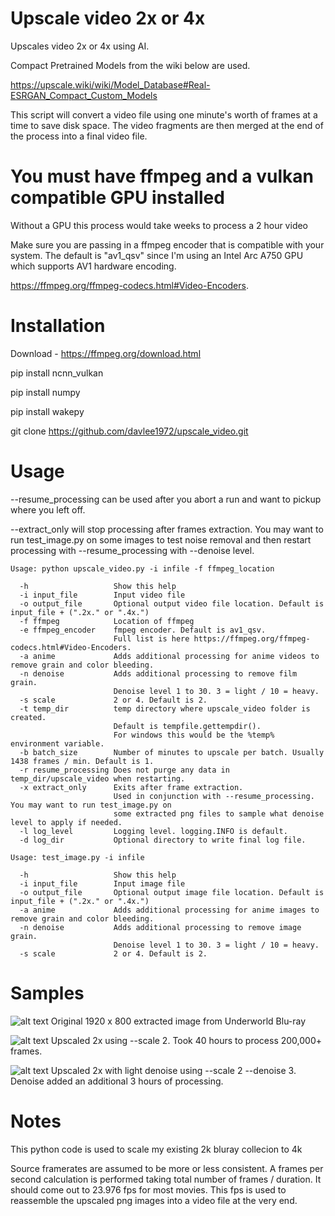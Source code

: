 # Upscale video 2x or 4x

Upscales video 2x or 4x using AI.

Compact Pretrained Models from the wiki below are used.

https://upscale.wiki/wiki/Model_Database#Real-ESRGAN_Compact_Custom_Models

This script will convert a video file using one minute's worth of frames at a time to save disk space. The video fragments are then merged at the end of the process into a final video file.

# You must have ffmpeg and a vulkan compatible GPU installed

Without a GPU this process would take weeks to process a 2 hour video

Make sure you are passing in a ffmpeg encoder that is compatible with your system.
The default is "av1_qsv" since I'm using an Intel Arc A750 GPU which supports AV1 hardware encoding.

https://ffmpeg.org/ffmpeg-codecs.html#Video-Encoders.

# Installation

Download - https://ffmpeg.org/download.html

pip install ncnn_vulkan

pip install numpy

pip install wakepy

git clone https://github.com/davlee1972/upscale_video.git

# Usage

--resume_processing can be used after you abort a run and want to pickup where you left off.

--extract_only will stop processing after frames extraction. You may want to run test_image.py on some
images to test noise removal and then restart processing with --resume_processing with --denoise level.

```console
Usage: python upscale_video.py -i infile -f ffmpeg_location

  -h                   Show this help
  -i input_file        Input video file
  -o output_file       Optional output video file location. Default is input_file + (".2x." or ".4x.")
  -f ffmpeg            Location of ffmpeg
  -e ffmpeg_encoder    fmpeg encoder. Default is av1_qsv.
                       Full list is here https://ffmpeg.org/ffmpeg-codecs.html#Video-Encoders.
  -a anime             Adds additional processing for anime videos to remove grain and color bleeding.
  -n denoise           Adds additional processing to remove film grain.
                       Denoise level 1 to 30. 3 = light / 10 = heavy.
  -s scale             2 or 4. Default is 2.
  -t temp_dir          temp directory where upscale_video folder is created.
                       Default is tempfile.gettempdir().
                       For windows this would be the %temp% environment variable.
  -b batch_size        Number of minutes to upscale per batch. Usually 1438 frames / min. Default is 1.
  -r resume_processing Does not purge any data in temp_dir/upscale_video when restarting.
  -x extract_only      Exits after frame extraction.
                       Used in conjunction with --resume_processing. You may want to run test_image.py on
                       some extracted png files to sample what denoise level to apply if needed.
  -l log_level         Logging level. logging.INFO is default.
  -d log_dir           Optional directory to write final log file.

```

```console
Usage: test_image.py -i infile

  -h                   Show this help
  -i input_file        Input image file
  -o output_file       Optional output image file location. Default is input_file + (".2x." or ".4x.")
  -a anime             Adds additional processing for anime images to remove grain and color bleeding.
  -n denoise           Adds additional processing to remove image grain.
                       Denoise level 1 to 30. 3 = light / 10 = heavy.
  -s scale             2 or 4. Default is 2.
```

# Samples

![alt text](https://i.imgur.com/nkbA0Ft.png)
Original 1920 x 800 extracted image from Underworld Blu-ray

![alt text](https://i.imgur.com/Z2djqQN.png)
Upscaled 2x using --scale 2. Took 40 hours to process 200,000+ frames.

![alt text](https://i.imgur.com/GOFMK47.png)
Upscaled 2x with light denoise using --scale 2 --denoise 3. Denoise added an additional 3 hours of processing.

# Notes

This python code is used to scale my existing 2k bluray collecion to 4k

Source framerates are assumed to be more or less consistent. 
A frames per second calculation is performed taking total number of frames / duration.
It should come out to 23.976 fps for most movies.
This fps is used to reassemble the upscaled png images into a video file at the very end.
